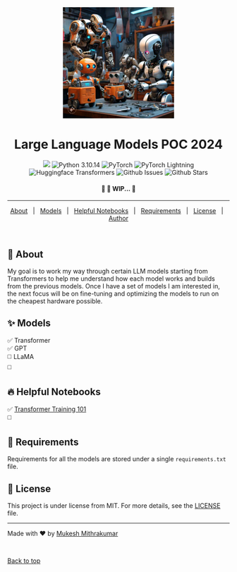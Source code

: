 <div align="center" id="top"> 
	<img src="llm_poc_2024_banner.jpeg" alt="llm_poc_2024_banner"  width="50%" height="25%"/>
</div>

<h1 align="center">Large Language Models POC 2024</h1>

<p align="center">
	<img src="https://img.shields.io/github/last-commit/mukeshmithrakumar/LLM-POC-2024"/>
	<img alt="Python 3.10.14" src="https://img.shields.io/badge/Python-3.10.14-black.svg?logo=python&labelColor=blue&logoColor=white">
	<img alt="PyTorch" src="https://img.shields.io/badge/PyTorch-2.3.0+cu121-black?logo=pytorch&labelColor=EE4C2C&logoColor=white">
	<img alt="PyTorch Lightning" src="https://img.shields.io/badge/PyTorch_Lightning-2.2.3-black?labelColor=792ee5">
	<img alt="Huggingface Transformers" src="https://img.shields.io/badge/Transformers-4.40.1-black?labelColor=eeba30">
	<img alt="Github Issues" src="https://img.shields.io/github/issues/mukeshmithrakumar/LLM-POC-2024" />
	<img alt="Github Stars" src="https://img.shields.io/github/stars/mukeshmithrakumar/LLM-POC-2024?style=flatlogo" />
</p> 


<!-- Status -->
<h4 align="center"> 
	🚧 🚀 WIP...  🚧
</h4> 

<hr>

<p align="center">
	<a href="#dart-about">About</a> &#xa0; | &#xa0; 
	<a href="#sparkles-models">Models</a> &#xa0; | &#xa0;
	<a href="#fire-helpful-notebooks">Helpful Notebooks</a> &#xa0; | &#xa0;
	<a href="#test_tube-requirements">Requirements</a> &#xa0; | &#xa0;
	<a href="#memo-license">License</a> &#xa0; | &#xa0;
	<a href="https://github.com/mukeshmithrakumar" target="_blank">Author</a>
</p>

<br>

## :dart: About

My goal is to work my way through certain LLM models starting from Transformers to help me understand how each model works and builds from the previous models. Once I have a set of models I am interested in, the next focus will be on fine-tuning and optimizing the models to run on the cheapest hardware possible.

## :sparkles: Models

:white_check_mark: Transformer\
:white_check_mark: GPT\
:white_medium_square: LLaMA\
:white_medium_square:

## :fire: Helpful Notebooks

:white_check_mark: [Transformer Training 101](./transformer/transformer-training-101.ipynb)\
:white_medium_square:

## :test_tube: Requirements

Requirements for all the models are stored under a single `requirements.txt` file.


## :memo: License

This project is under license from MIT. For more details, see the [LICENSE](LICENSE) file.


---

Made with :heart: by <a href="https://github.com/mukeshmithrakumar" target="_blank">Mukesh Mithrakumar</a>

&#xa0;

<a href="#top">Back to top</a>
